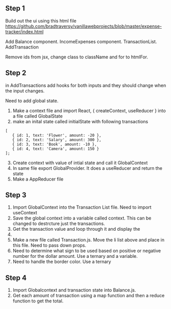 ## Step 1

Build out the ui using this html file https://github.com/bradtraversy/vanillawebprojects/blob/master/expense-tracker/index.html

Add Balance component. IncomeExpenses component. TransactionList. AddTransaction

Remove ids from jsx, change class to className and for to htmlFor.

## Step 2

in AddTransactions add hooks for both inputs and they should change when the input changes.

Need to add global state.

1. Make a context file and import React, { createContext, useReducer } into a file called GlobalState
2. make an inital state called initialState with following transactions

```
[
   { id: 1, text: 'Flower', amount: -20 },
   { id: 2, text: 'Salary', amount: 300 },
   { id: 3, text: 'Book', amount: -10 },
   { id: 4, text: 'Camera', amount: 150 }
];
```

3. Create context with value of intial state and call it GlobalContext
4. In same file export GlobalProvider. It does a useReducer and return the state
5. Make a AppReducer file

## Step 3

1. Import GlobalContext into the Transaction List file. Need to import useContext
2. Save the global context into a variable called context. This can be changed to destrcture just the transactions.
3. Get the transaction value and loop through it and display the <li>
4. Make a new file called Transaction.js. Move the li list above and place in this file. Need to pass down props.
5. Need to determine what sign to be used based on positive or negative number for the dollar amount. Use a ternary and a variable.
6. Need to handle the border color. Use a ternary

## Step 4

1. Import Globalcontext and transaction state into Balance.js.
2. Get each amount of transaction using a map function and then a reduce function to get the total.

